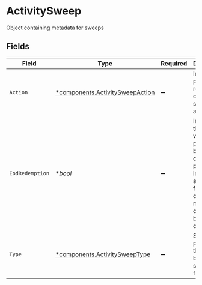 # ActivitySweep

Object containing metadata for sweeps


## Fields

| Field                                                                                                                              | Type                                                                                                                               | Required                                                                                                                           | Description                                                                                                                        | Example                                                                                                                            |
| ---------------------------------------------------------------------------------------------------------------------------------- | ---------------------------------------------------------------------------------------------------------------------------------- | ---------------------------------------------------------------------------------------------------------------------------------- | ---------------------------------------------------------------------------------------------------------------------------------- | ---------------------------------------------------------------------------------------------------------------------------------- |
| `Action`                                                                                                                           | [*components.ActivitySweepAction](../../models/components/activitysweepaction.md)                                                  | :heavy_minus_sign:                                                                                                                 | Indicates purchase or redemption of the sweep asset                                                                                | PURCHASE                                                                                                                           |
| `EodRedemption`                                                                                                                    | **bool*                                                                                                                            | :heavy_minus_sign:                                                                                                                 | Indicates the sweep was performed books were closed to prevent an investor account from carrying a negative cash balance overnight | false                                                                                                                              |
| `Type`                                                                                                                             | [*components.ActivitySweepType](../../models/components/activitysweeptype.md)                                                      | :heavy_minus_sign:                                                                                                                 | Sweep program that cash is being swept to/ from                                                                                    | FDIC                                                                                                                               |